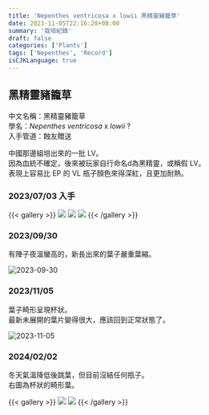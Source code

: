 ```yaml
---
title: 'Nepenthes ventricosa x lowii 黑精靈豬籠草'
date: 2023-11-05T22:16:28+08:00
summary: '栽培紀錄'
draft: false
categories: ['Plants']
tags: ['Nepenthes', 'Record']
isCJKLanguage: true
---
```


## 黑精靈豬籠草

中文名稱：黑精靈豬籠草  
學名：*Nepenthes ventricosa* x *lowii* ?  
入手管道：蝕友贈送  

中國那邊組培出來的一批 LV。  
因為血統不確定，後來被玩家自行命名d為黑精靈，或稱假 LV。  
表現上容易比 EP 的 VL 瓶子顏色來得深紅，且更加耐熱。  

### 2023/07/03 入手

{{< gallery >}}
<img src="./images/2023-07-30(2).jpg" class="grid-w50">
<img src="./images/2023-07-30(3).jpg" class="grid-w50">
<img src="./images/2023-07-30(1).jpg">
{{< /gallery >}}

### 2023/09/30

有陣子夜溫蠻高的，新長出來的葉子嚴重葉縮。  

![2023-09-30](./images/2023-09-30.jpg)

### 2023/11/05

葉子畸形呈現杯狀。  
最新未展開的葉片變得很大，應該回到正常狀態了。  

![2023-11-05](./images/2023-11-05.jpg)

### 2024/02/02

冬天氣溫降低後跳葉，但目前沒結任何瓶子。  
右圖為杯狀的畸形葉。  

{{< gallery >}}
  <img src="./images/2024-02-02(1).jpg" class="grid-w50">
  <img src="./images/2024-02-02(2).jpg" class="grid-w50">
{{< /gallery >}}
